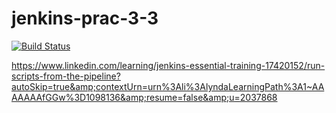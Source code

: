 # jenkins-prac-3-3

[![Build Status](http://ec2-13-53-142-163.eu-north-1.compute.amazonaws.com/buildStatus/icon?job=fibonacci-github-integration)](http://ec2-13-53-142-163.eu-north-1.compute.amazonaws.com/job/fibonacci-github-integration/)


https://www.linkedin.com/learning/jenkins-essential-training-17420152/run-scripts-from-the-pipeline?autoSkip=true&amp;contextUrn=urn%3Ali%3AlyndaLearningPath%3A1~AAAAAAAfGGw%3D1098136&amp;resume=false&amp;u=2037868
